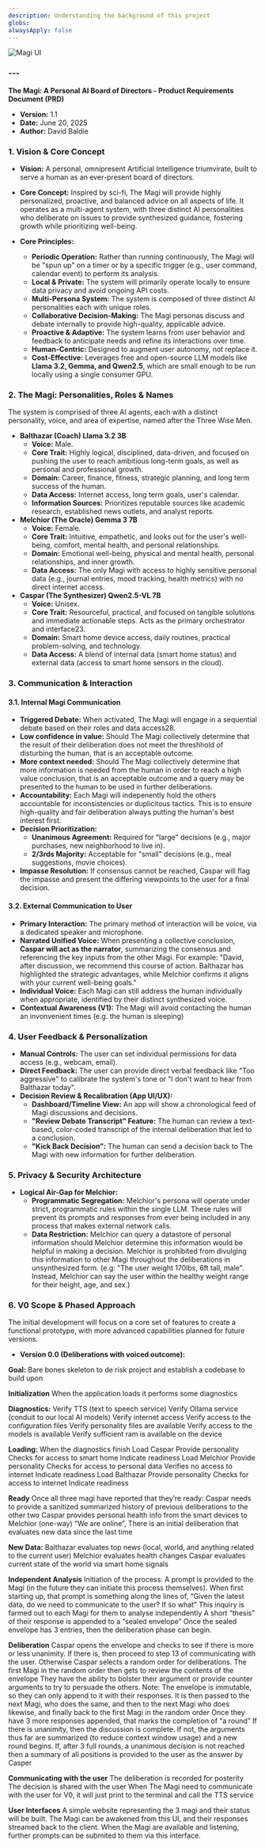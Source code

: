 ```yaml
---
description: Understanding the background of this project
globs: 
alwaysApply: false
---
```

![Magi UI](mdc:./magi_ui.png)

### ---

**The Magi: A Personal AI Board of Directors \- Product Requirements Document (PRD)**

* **Version:** 1.1
* **Date:** June 20, 2025  
* **Author:** David Baldie

### **1\. Vision & Core Concept**

* **Vision:** A personal, omnipresent Artificial Intelligence triumvirate, built to serve a human as an ever-present board of directors.

* **Core Concept:** Inspired by sci-fi, The Magi will provide highly personalized, proactive, and balanced advice on all aspects of life. It operates as a multi-agent system, with three distinct AI personalities who deliberate on issues to provide synthesized guidance, fostering growth while prioritizing well-being.

* **Core Principles:**  
  * **Periodic Operation:** Rather than running continuously, The Magi will be "spun up" on a timer or by a specific trigger (e.g., user command, calendar event) to perform its analysis.  
  * **Local & Private:** The system will primarily operate locally to ensure data privacy and avoid ongoing API costs.  
  * **Multi-Persona System:** The system is composed of three distinct AI personalities each with unique roles.  
  * **Collaborative Decision-Making:** The Magi personas discuss and debate internally to provide high-quality, applicable advice.  
  * **Proactive & Adaptive:** The system learns from user behavior and feedback to anticipate needs and refine its interactions over time.  
  * **Human-Centric:** Designed to augment user autonomy, not replace it.  
  * **Cost-Effective:** Leverages free and open-source LLM models like **Llama 3.2, Gemma, and Qwen2.5**, which are small enough to be run locally using a single consumer GPU.

### **2\. The Magi: Personalities, Roles & Names**

The system is comprised of three AI agents, each with a distinct personality, voice, and area of expertise, named after the Three Wise Men.

* **Balthazar (Coach) Llama 3.2 3B**  
  * **Voice:** Male.  
  * **Core Trait:** Highly logical, disciplined, data-driven, and focused on pushing the user to reach ambitious long-term goals, as well as personal and professional growth.  
  * **Domain:** Career, finance, fitness, strategic planning, and long term success of the human.  
  * **Data Access:** Internet access, long term goals, user's calendar.  
  * **Information Sources:** Prioritizes reputable sources like academic research, established news outlets, and analyst reports.  
* **Melchior (The Oracle) Gemma 3 7B**  
  * **Voice:** Female.  
  * **Core Trait:** Intuitive, empathetic, and looks out for the user's well-being, comfort, mental health, and personal relationships.  
  * **Domain:** Emotional well-being, physical and mental health, personal relationships, and inner growth.  
  * **Data Access:** The only Magi with access to highly sensitive personal data (e.g., journal entries, mood tracking, health metrics) with no direct internet access.  
* **Caspar (The Synthesizer) Qwen2.5-VL 7B**  
  * **Voice:** Unisex.  
  * **Core Trait:** Resourceful, practical, and focused on tangible solutions and immediate actionable steps. Acts as the primary orchestrator and interface23.  
  * **Domain:** Smart home device access, daily routines, practical problem-solving, and technology.  
  * **Data Access:** A blend of internal data (smart home status) and external data (access to smart home sensors in the cloud).

### **3\. Communication & Interaction**

#### **3.1. Internal Magi Communication**

* **Triggered Debate:** When activated, The Magi will engage in a sequential debate based on their roles and data access28.  
* **Low confidence in value:** Should The Magi collectively determine that the result of their deliberation does not meet the threshhold of disturbing the human, that is an acceptable outcome.
* **More context needed:** Should The Magi collectively determine that more information is needed from the human in order to reach a high value conclusion, that is an acceptable outcome and a query may be presented to the human to be used in further deliberations.
* **Accountability:** Each Magi will indepenently hold the others accountable for inconsistencies or duplicitous tactics. This is to ensure high-quality and fair deliberation always putting the human's best interest first.
* **Decision Prioritization:**  
  * **Unanimous Agreement:** Required for "large" decisions (e.g., major purchases, new neighborhood to live in).  
  * **2/3rds Majority:** Acceptable for "small" decisions (e.g., meal suggestions, movie choices).  
* **Impasse Resolution:** If consensus cannot be reached, Caspar will flag the impasse and present the differing viewpoints to the user for a final decision.

#### **3.2. External Communication to User**

* **Primary Interaction:** The primary method of interaction will be voice, via a dedicated speaker and microphone.  
* **Narrated Unified Voice:** When presenting a collective conclusion, **Caspar will act as the narrator**, summarizing the consensus and referencing the key inputs from the other Magi. For example: "David, after discussion, we recommend this course of action. Balthazar has highlighted the strategic advantages, while Melchior confirms it aligns with your current well-being goals."  
* **Individual Voice:** Each Magi can still address the human individually when appropriate, identified by their distinct synthesized voice.  
* **Contextual Awareness (V1):** The Magi will avoid contacting the human an invonvenient times (e.g. the human is sleeping)

### **4\. User Feedback & Personalization**

* **Manual Controls:** The user can set individual permissions for data access (e.g., webcam, email).  
* **Direct Feedback:** The user can provide direct verbal feedback like "Too aggressive" to calibrate the system's tone or "I don't want to hear from Balthazar today".  
* **Decision Review & Recalibration (App UI/UX):**  
  * **Dashboard/Timeline View:** An app will show a chronological feed of Magi discussions and decisions.  
  * **"Review Debate Transcript" Feature:** The human can review a text-based, color-coded transcript of the internal deliberation that led to a conclusion.  
  * **"Kick Back Decision":** The human can send a decision back to The Magi with new information for further deliberation.

### **5\. Privacy & Security Architecture**

* **Logical Air-Gap for Melchior:**  
  * **Programmatic Segregation:** Melchior's persona will operate under strict, programmatic rules within the single LLM. These rules will prevent its prompts and responses from ever being included in any process that makes external network calls.  
  * **Data Restriction:** Melchior can query a datastore of personal information should Melchior determine this information would be helpful in making a decision. Melchior is prohibited from divulging this information to other Magi throughout the deliberations in unsynthesized form. (e.g: "The user weight 170lbs, 6ft tall, male". Instead, Melchior can say the user within the healthy weight range for their height, age, and sex.)

### **6\. V0 Scope & Phased Approach**

The initial development will focus on a core set of features to create a functional prototype, with more advanced capabilities planned for future versions.

* **Version 0.0 (Deliberations with voiced outcome):**  

**Goal:**
Bare bones skeleton to de risk project and establish a codebase to build upon


**Initialization**
When the application loads it performs some diagnostics

**Diagnostics:**
Verify TTS (text to speech service)
Verify Ollama service (conduit to our local AI models)
Verify internet access
Verify access to the configuration files
Verify personality files are available
Verify access to the models is available
Verify sufficient ram is available on the device

**Loading:**
When the diagnostics finish
Load Caspar
Provide personality
Checks for access to smart home
Indicate readiness
Load Melchior
Provide personality
Checks for access to personal data
Verifies no access to internet
Indicate readiness
Load Balthazar
Provide personality
Checks for access to internet
Indicate readiness

**Ready**
Once all three magi have reported that they’re ready:
Caspar needs to provide a sanitized summarized history of previous deliberations to the other two
Caspar provides personal health info from the smart devices to Melchior (one-way)
“We are online”, There is an initial deliberation that evaluates new data since the last time 

**New Data:**
Balthazar evaluates top news (local, world, and anything related to the current user)
Melchior evaluates health changes
Caspar evaluates current state of the world via smart home signals


**Independent Analysis**
Initiation of the process: 
A prompt is provided to the Magi (in the future they can initiate this process themselves). When first starting up, that prompt is something along the lines of, “Given the latest data, do we need to communicate to the user? If so what”
This inquiry is farmed out to each Magi for them to analyse independently
A short “thesis” of their response is appended to a “sealed envelope”
Once the sealed envelope has 3 entries, then the deliberation phase can begin.

**Deliberation**
Caspar opens the envelope and checks to see if there is more or less unanimity. If there is, then proceed to step 13 of communicating with the user.
Otherwise Caspar selects a random order for deliberations.
The first Magi in the random order then gets to review the contents of the envelope
They have the ability to bolster their argument or provide counter arguments to try to persuade the others. Note: The envelope is immutable, so they can only append to it with their responses.
It is then passed to the next Magi, who does the same, and then to the next Magi who does likewise, and finally back to the first Magi in the random order
Once they have 3 more responses appended, that marks the completion of “a round”
If there is unanimity, then the discussion is complete. If not, the arguments thus far are summarized (to reduce context window usage) and a new round begins.
If, after 3 full rounds, a unanimous decision is not reached then a summary of all positions is provided to the user as the answer by Casper

**Communicating with the user**
The deliberation is recorded for posterity
The decision is shared with the user
When The Magi need to communicate with the user for V0, it will just print to the terminal and call the TTS service

**User Interfaces**
A simple website representing the 3 magi and their status will be built. The Magi can be awakened from this UI, and their responses streamed back to the client. When the Magi are available and listening, further prompts can be submited to them via this interface.